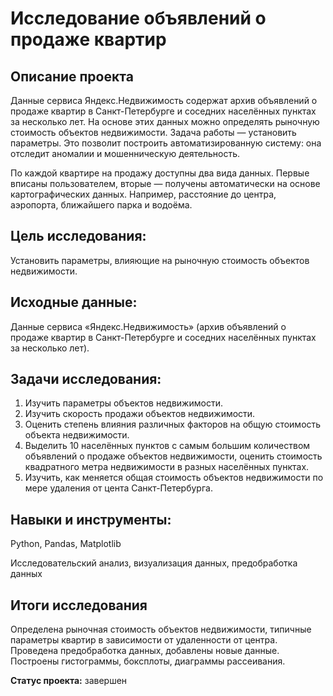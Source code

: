 # Исследование объявлений о продаже квартир

## Описание проекта
Данные сервиса Яндекс.Недвижимость содержат архив объявлений о продаже квартир в Санкт-Петербурге и соседних населённых пунктах за несколько лет. На основе этих данных можно определять рыночную стоимость объектов недвижимости. Задача работы — установить параметры. Это позволит построить автоматизированную систему: она отследит аномалии и мошенническую деятельность.

По каждой квартире на продажу доступны два вида данных. Первые вписаны пользователем, вторые — получены автоматически на основе картографических данных. Например, расстояние до центра, аэропорта, ближайшего парка и водоёма.

## Цель исследования:
Установить параметры, влияющие на рыночную стоимость объектов недвижимости.

## Исходные данные:
Данные сервиса «Яндекс.Недвижимость» (архив объявлений о продаже квартир в Санкт-Петербурге и соседних населённых пунктах за несколько лет).

## Задачи исследования:
1. Изучить параметры объектов недвижимости.
2. Изучить скорость продажи объектов недвижимости.
3. Оценить степень влияния различных факторов на общую стоимость объекта недвижимости.
4. Выделить 10 населённых пунктов с самым большим количеством объявлений о продаже объектов недвижимости, оценить стоимость квадратного метра недвижимости в разных населённых пунктах.
5. Изучить, как меняется общая стоимость объектов недвижимости по мере удаления от цента Санкт-Петербурга.

## Навыки и инструменты:
Python, Pandas, Matplotlib

Исследовательский анализ, визуализация данных, предобработка данных

## Итоги исследования
Определена рыночная стоимость объектов недвижимости, типичные параметры квартир в зависимости от удаленности от центра. Проведена предобработка данных, добавлены новые данные. Построены гистограммы, боксплоты, диаграммы рассеивания.

**Статус проекта:** завершен
